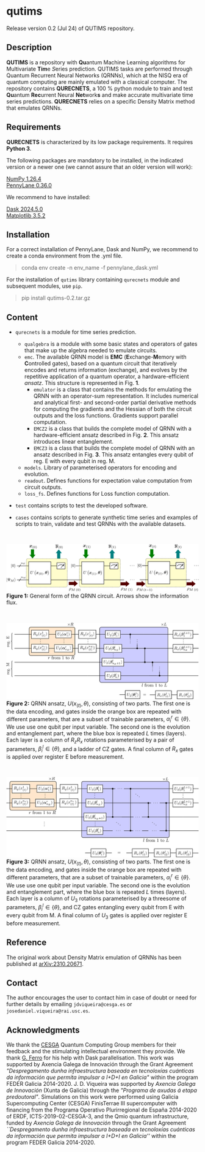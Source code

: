 # qutims
Release version 0.2 (Jul 24) of QUTIMS repository.

## Description
**QUTIMS** is a repository with **Qu**antum Machine Learning algorithms for Multivariate **Tim**e *S*eries prediction.
QUTIMS tasks are performed through Quantum Recurrent Neural Networks (QRNNs), which at the NISQ era of quantum computing are mainly emulated with a classical computer.
The repository contains **QURECNETS**, a 100 \% python module to train and test **Qu**antum **Rec**urrent Neural **Net**work**s** and make accurate multivariate time series predictions.
**QURECNETS** relies on a specific Density Matrix method that emulates QRNNs.
<!---
following the mathematical formulation available at [arXiv:2310.20671_v2](https://arxiv.org/abs/2310.20671_v2).
Examples with different datasets are included as a guide for a more friendly use.
--->

## Requirements
**QURECNETS** is characterized by its low package requirements. It requires **Python 3**.

The following packages are mandatory to be installed, in the indicated version or a newer one (we cannot assure that an older version will work):

[NumPy 1.26.4](https://numpy.org/doc/1.26/index.html) \
[PennyLane 0.36.0](https://pennylane.ai/)

We recommend to have installed:

[Dask 2024.5.0](https://docs.dask.org/en/stable/changelog.html#v2024-5-0) \
[Matplotlib 3.5.2](https://matplotlib.org/3.5.3/users/index.html)

## Installation
For a correct installation of PennyLane, Dask and NumPy, we recommend to create a conda environment from the .yml file.
> conda env create -n env_name -f pennylane_dask.yml


For the installation of ``qutims`` library containing ``qurecnets`` module and subsequent modules, use ``pip``.
> pip install qutims-0.2.tar.gz


## Content
- `qurecnets` is a module for time series prediction.
    - `qualgebra` is a module with some basic states and operators of gates that make up the algebra needed to emulate circuits.
    - `emc`. The available QRNN model is **EMC** (**E**xchange-**M**emory with **C**ontrolled gates), based on a quantum circuit that iteratively encodes and returns information (exchange), and evolves by the repetitive application of a quantum operator, a hardware-efficient *ansatz*. This structure is represented in Fig. **1**.
        - `emulator` is a class that contains the methods for emulating the QRNN with an operator-sum representation. It includes numerical and analytical first- and second-order
        partial derivative methods for computing the gradients and the Hessian of both the circuit outputs and the loss functions. Gradients support parallel computation.
        - `EMCZ2` is a class that builds the complete model of QRNN with a hardware-efficient ansatz described in Fig. **2**. This ansatz introduces linear entanglement.
        - `EMCZ3` is a class that builds the complete model of QRNN with an ansatz described in Fig. **3**. This ansatz entangles every qubit of reg. E with every qubit in reg. M.
    - `models`. Library of parameterised operators for encoding and evolution.
    - `readout`. Defines functions for expectation value computation from circuit outputs. 
    - `loss_fs`. Defines functions for Loss function computation.
    
- `test` contains scripts to test the developed software.
- `cases` contains scripts to generate synthetic time series and examples of scripts to train, validate and test QRNNs with the available datasets.

&emsp;

![Quantum Circuit](.images/quantum_circuit.png)
**Figure 1:** General form of the QRNN circuit. Arrows show the information flux.

&emsp;

![Ansatz CZladder2p1](.images/quantum_ansatz_CZladder2p1.png)
**Figure 2:** QRNN ansatz, $U (x_{(t)}, \theta)$, consisting of two parts. The first one is the data encoding, and gates inside the orange box are repeated with different parameters, that are a subset of trainable parameters, $\alpha_i^r \in \{\theta\}$. We use use one qubit per input variable. The second one is the evolution and entanglement part, where the blue box is repeated $L$ times (layers). Each layer is a column of $R_z R_x$ rotations parameterised by a pair of parameters, $\beta_i^l \in \{ \theta \}$, and a ladder of CZ gates. A final column of $R_x$ gates is applied over register E before measurement.

&emsp;

![Ansatz CZme3](.images/quantum_ansatz_CZme3.png)
**Figure 3:** QRNN ansatz, $U (x_{(t)}, \theta)$, consisting of two parts. The first one is the data encoding, and gates inside the orange box are repeated with different parameters, that are a subset of trainable parameters, $\alpha_i^r \in \{\theta\}$. We use use one qubit per input variable. The second one is the evolution and entanglement part, where the blue box is repeated $L$ times (layers). Each layer is a column of $U_3$ rotations parameterised by a threesome of parameters, $\beta_i^l \in \{ \theta \}$, and CZ gates entangling every qubit from E with every qubit from M. A final column of $U_3$ gates is applied over register E before measurement.


## Reference
The original work about Density Matrix emulation of QRNNs has been published at [arXiv:2310.20671](https://arxiv.org/abs/2310.20671).

## Contact
The author encourages the user to contact him in case of doubt or need for further details by emailing ``jdviqueira@cesga.es`` or ``josedaniel.viqueira@rai.usc.es``.

## Acknowledgments
We thank the [CESGA](https://www.cesga.es/en/home-2/) Quantum Computing Group members for their feedback and the stimulating intellectual environment they provide. We thank [G. Ferro](https://github.com/gonfeco) for his help with Dask parallelisation. This work was supported by Axencia Galega de Innovación through the Grant Agreement *"Despregamento dunha infraestructura baseada en tecnoloxías cuánticas da información que permita impulsar a I+D+I en Galicia"* within the program FEDER Galicia 2014-2020. J. D. Viqueira was supported by *Axencia Galega de Innovación* (Xunta de Galicia) through the *"Programa de axudas á etapa predoutoral"*. Simulations on this work were performed using Galicia Supercomputing Center (CESGA) FinisTerrae III supercomputer with financing from the Programa Operativo Plurirregional de España 2014-2020 of ERDF, ICTS-2019-02-CESGA-3, and the Qmio quantum infrastructure, funded by *Axencia Galega de Innovación* through the Grant Agreement *``Despregamento dunha infraestructura baseada en tecnoloxías cuánticas da información que permita impulsar a I+D+I en Galicia''* within the program FEDER Galicia 2014-2020.
